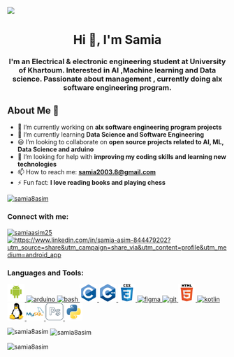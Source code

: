 ![](https://github.com/Samia8Asim/Samia8Asim/blob/main/100MDevs_Blog_1200x627_v3.gif)

<h1 align="center">Hi 👋, I'm Samia</h1>
<h3 align="center">I'm an Electrical & electronic engineering student at University of Khartoum. Interested in AI ,Machine learning and Data science. Passionate about management , currently doing alx software engineering program.</h3>

## About Me 🚀

- 🔭 I’m currently working on **alx software engineering program projects**
- 🌱 I’m currently learning **Data Science and Software Engineering**
- 😆 I’m looking to collaborate on **open source projects related to AI, ML, Data Science and arduino**
- 🤔 I’m looking for help with **improving my coding skills and learning new technologies**
- 📫 How to reach me: **samia2003.8@gmail.com**
- ⚡ Fun fact: **I love reading books and playing chess**


<p align="left"> <a href="https://github.com/ryo-ma/github-profile-trophy"><img src="https://github-profile-trophy.vercel.app/?username=samia8asim" alt="samia8asim" /></a> </p>

<h3 align="left">Connect with me:</h3>
<p align="left">
<a href="https://twitter.com/samiaasim25" target="blank"><img align="center" src="https://raw.githubusercontent.com/rahuldkjain/github-profile-readme-generator/master/src/images/icons/Social/twitter.svg" alt="samiaasim25" height="30" width="40" /></a>
<a href="https://linkedin.com/in/https://www.linkedin.com/in/samia-asim-844479202?utm_source=share&utm_campaign=share_via&utm_content=profile&utm_medium=android_app" target="blank"><img align="center" src="https://raw.githubusercontent.com/rahuldkjain/github-profile-readme-generator/master/src/images/icons/Social/linked-in-alt.svg" alt="https://www.linkedin.com/in/samia-asim-844479202?utm_source=share&utm_campaign=share_via&utm_content=profile&utm_medium=android_app" height="30" width="40" /></a>
</p>

<h3 align="left">Languages and Tools:</h3>
<p align="left"> <a href="https://developer.android.com" target="_blank" rel="noreferrer"> <img src="https://raw.githubusercontent.com/devicons/devicon/master/icons/android/android-original-wordmark.svg" alt="android" width="40" height="40"/> </a> <a href="https://www.arduino.cc/" target="_blank" rel="noreferrer"> <img src="https://cdn.worldvectorlogo.com/logos/arduino-1.svg" alt="arduino" width="40" height="40"/> </a> <a href="https://www.gnu.org/software/bash/" target="_blank" rel="noreferrer"> <img src="https://www.vectorlogo.zone/logos/gnu_bash/gnu_bash-icon.svg" alt="bash" width="40" height="40"/> </a> <a href="https://www.cprogramming.com/" target="_blank" rel="noreferrer"> <img src="https://raw.githubusercontent.com/devicons/devicon/master/icons/c/c-original.svg" alt="c" width="40" height="40"/> </a> <a href="https://www.w3schools.com/cpp/" target="_blank" rel="noreferrer"> <img src="https://raw.githubusercontent.com/devicons/devicon/master/icons/cplusplus/cplusplus-original.svg" alt="cplusplus" width="40" height="40"/> </a> <a href="https://www.w3schools.com/css/" target="_blank" rel="noreferrer"> <img src="https://raw.githubusercontent.com/devicons/devicon/master/icons/css3/css3-original-wordmark.svg" alt="css3" width="40" height="40"/> </a> <a href="https://www.figma.com/" target="_blank" rel="noreferrer"> <img src="https://www.vectorlogo.zone/logos/figma/figma-icon.svg" alt="figma" width="40" height="40"/> </a> <a href="https://git-scm.com/" target="_blank" rel="noreferrer"> <img src="https://www.vectorlogo.zone/logos/git-scm/git-scm-icon.svg" alt="git" width="40" height="40"/> </a> <a href="https://www.w3.org/html/" target="_blank" rel="noreferrer"> <img src="https://raw.githubusercontent.com/devicons/devicon/master/icons/html5/html5-original-wordmark.svg" alt="html5" width="40" height="40"/> </a> <a href="https://kotlinlang.org" target="_blank" rel="noreferrer"> <img src="https://www.vectorlogo.zone/logos/kotlinlang/kotlinlang-icon.svg" alt="kotlin" width="40" height="40"/> </a> <a href="https://www.linux.org/" target="_blank" rel="noreferrer"> <img src="https://raw.githubusercontent.com/devicons/devicon/master/icons/linux/linux-original.svg" alt="linux" width="40" height="40"/> </a> <a href="https://www.mysql.com/" target="_blank" rel="noreferrer"> <img src="https://raw.githubusercontent.com/devicons/devicon/master/icons/mysql/mysql-original-wordmark.svg" alt="mysql" width="40" height="40"/> </a> <a href="https://www.photoshop.com/en" target="_blank" rel="noreferrer"> <img src="https://raw.githubusercontent.com/devicons/devicon/master/icons/photoshop/photoshop-line.svg" alt="photoshop" width="40" height="40"/> </a> <a href="https://www.python.org" target="_blank" rel="noreferrer"> <img src="https://raw.githubusercontent.com/devicons/devicon/master/icons/python/python-original.svg" alt="python" width="40" height="40"/> </a> </p>

<p><img align="left" src="https://github-readme-stats.vercel.app/api/top-langs?username=samia8asim&show_icons=true&locale=en&layout=compact" alt="samia8asim" /></p>

<p>&nbsp;<img align="center" src="https://github-readme-stats.vercel.app/api?username=samia8asim&show_icons=true&locale=en" alt="samia8asim" /></p>

<p><img align="center" src="https://github-readme-streak-stats.herokuapp.com/?user=samia8asim&" alt="samia8asim" /></p>

